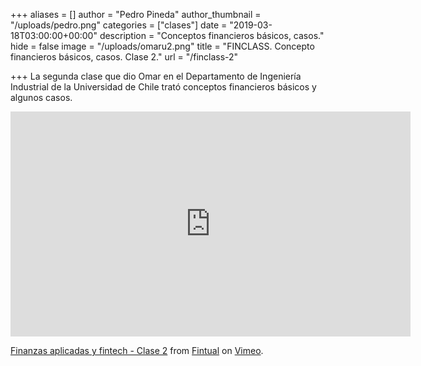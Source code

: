+++
aliases = []
author = "Pedro Pineda"
author_thumbnail = "/uploads/pedro.png"
categories = ["clases"]
date = "2019-03-18T03:00:00+00:00"
description = "Conceptos financieros básicos, casos."
hide = false
image = "/uploads/omaru2.png"
title = "FINCLASS. Concepto financieros básicos, casos. Clase 2."
url = "/finclass-2"

+++
La segunda clase que dio Omar en el Departamento de Ingeniería Industrial de la Universidad de Chile trató conceptos financieros básicos y algunos casos.

<iframe src="https://player.vimeo.com/video/332360701" width="640" height="360" frameborder="0" allow="autoplay; fullscreen" allowfullscreen></iframe>

<p><a href="https://vimeo.com/332360701">Finanzas aplicadas y fintech - Clase 2</a> from <a href="https://vimeo.com/fintual">Fintual</a> on <a href="https://vimeo.com">Vimeo</a>.</p>